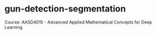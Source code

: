 # gun-detection-segmentation
Course: AASD4015 - Advanced Applied Mathematical Concepts for Deep Learning

